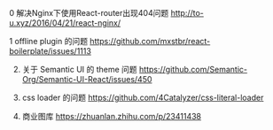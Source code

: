 

0 解决Nginx下使用React-router出现404问题
  http://to-u.xyz/2016/04/21/react-nginx/

1 offline plugin 的问题
  https://github.com/mxstbr/react-boilerplate/issues/1113
  
2. 关于 Semantic UI 的 theme 问题
  https://github.com/Semantic-Org/Semantic-UI-React/issues/450

3. css loader 的问题
  https://github.com/4Catalyzer/css-literal-loader

4. 商业图库
  https://zhuanlan.zhihu.com/p/23411438
  
   
